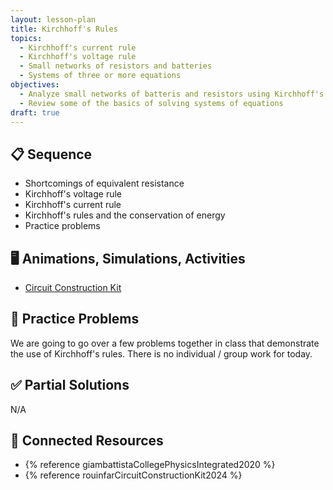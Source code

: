 ```yaml
---
layout: lesson-plan
title: Kirchhoff's Rules
topics:
  - Kirchhoff's current rule
  - Kirchhoff's voltage rule
  - Small networks of resistors and batteries
  - Systems of three or more equations
objectives:
  - Analyze small networks of batteris and resistors using Kirchhoff's rules
  - Review some of the basics of solving systems of equations
draft: true
---
```


## 📋 Sequence

* Shortcomings of equivalent resistance
* Kirchhoff's voltage rule
* Kirchhoff's current rule
* Kirchhoff's rules and the conservation of energy
* Practice problems

## 🖥️ Animations, Simulations, Activities

* [Circuit Construction Kit](https://phet.colorado.edu/sims/html/circuit-construction-kit-dc/latest/circuit-construction-kit-dc_all.html)

## 📝 Practice Problems

We are going to go over a few problems together in class that demonstrate the use of Kirchhoff's rules. There is no individual / group work for today.

## ✅ Partial Solutions

N/A

## 📘 Connected Resources

* {% reference giambattistaCollegePhysicsIntegrated2020 %}
* {% reference rouinfarCircuitConstructionKit2024 %}

